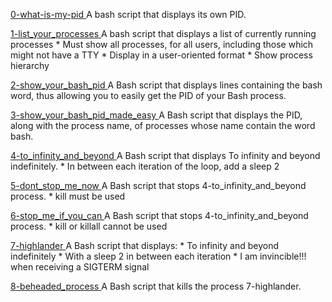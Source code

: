 [ 0-what-is-my-pid ](./0-what-is-my-pid) A bash script that displays its own PID.

[ 1-list_your_processes ](./1-list_your_processes)
    A bash script that displays a list of currently running processes
    * Must show all processes, for all users, including those which might not have a TTY
    * Display in a user-oriented format
    * Show process hierarchy

[ 2-show_your_bash_pid ](./2-show_your_bash_pid) A Bash script that displays lines containing the bash word, thus allowing you to easily get the PID of your Bash process.

[ 3-show_your_bash_pid_made_easy ](./3-show_your_bash_pid_made_easy) A Bash script that displays the PID, along with the process name, of processes whose name contain the word bash.

[ 4-to_infinity_and_beyond ](./4-to_infinity_and_beyond)
    A Bash script that displays To infinity and beyond indefinitely.
    * In between each iteration of the loop, add a sleep 2

[ 5-dont_stop_me_now ](./5-dont_stop_me_now)
    A Bash script that stops 4-to_infinity_and_beyond process.
    * kill must be used

[ 6-stop_me_if_you_can ](./6-stop_me_if_you_can)
    A Bash script that stops 4-to_infinity_and_beyond process.
    * kill or killall cannot be used

[ 7-highlander ](./7-highlander)
    A Bash script that displays:
    * To infinity and beyond indefinitely
    * With a sleep 2 in between each iteration
    * I am invincible!!! when receiving a SIGTERM signal

[ 8-beheaded_process ](./8-beheaded_process)
    A Bash script that kills the process 7-highlander.
